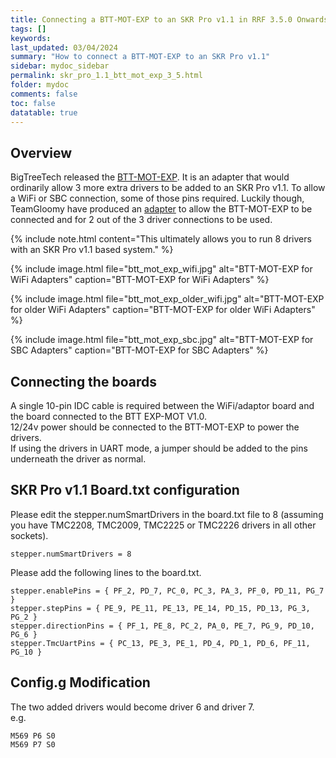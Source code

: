```yaml
---
title: Connecting a BTT-MOT-EXP to an SKR Pro v1.1 in RRF 3.5.0 Onwards
tags: []
keywords: 
last_updated: 03/04/2024
summary: "How to connect a BTT-MOT-EXP to an SKR Pro v1.1"
sidebar: mydoc_sidebar
permalink: skr_pro_1.1_btt_mot_exp_3_5.html
folder: mydoc
comments: false
toc: false
datatable: true
---
```


## Overview

BigTreeTech released the [BTT-MOT-EXP](https://github.com/bigtreetech/BTT-Expansion-module/tree/master/BTT%20EXP-MOT). It is an adapter that would ordinarily allow 3 more extra drivers to be added to an SKR Pro v1.1. To allow a WiFi or SBC connection, some of those pins required. Luckily though, TeamGloomy have produced an [adapter](https://www.tindie.com/products/pcr/rrf-btt-mot-exp-adapter-for-skr-1x/) to allow the BTT-MOT-EXP to be connected and for 2 out of the 3 driver connections to be used.  

{% include note.html content="This ultimately allows you to run 8 drivers with an SKR Pro v1.1 based system." %}

{% include image.html file="btt_mot_exp_wifi.jpg" alt="BTT-MOT-EXP for WiFi Adapters" caption="BTT-MOT-EXP for WiFi Adapters" %}

{% include image.html file="btt_mot_exp_older_wifi.jpg" alt="BTT-MOT-EXP for older WiFi Adapters" caption="BTT-MOT-EXP for older WiFi Adapters" %}

{% include image.html file="btt_mot_exp_sbc.jpg" alt="BTT-MOT-EXP for SBC Adapters" caption="BTT-MOT-EXP for SBC Adapters" %}

## Connecting the boards

A single 10-pin IDC cable is required between the WiFi/adaptor board and the board connected to the BTT EXP-MOT V1.0.  
12/24v power should be connected to the BTT-MOT-EXP to power the drivers.  
If using the drivers in UART mode, a jumper should be added to the pins underneath the driver as normal.  

## SKR Pro v1.1 Board.txt configuration

Please edit the stepper.numSmartDrivers in the board.txt file to 8 (assuming you have TMC2208, TMC2009, TMC2225 or TMC2226 drivers in all other sockets).  

```text
stepper.numSmartDrivers = 8
```

Please add the following lines to the board.txt.  

```text
stepper.enablePins = { PF_2, PD_7, PC_0, PC_3, PA_3, PF_0, PD_11, PG_7 }
stepper.stepPins = { PE_9, PE_11, PE_13, PE_14, PD_15, PD_13, PG_3, PG_2 }
stepper.directionPins = { PF_1, PE_8, PC_2, PA_0, PE_7, PG_9, PD_10, PG_6 }
stepper.TmcUartPins = { PC_13, PE_3, PE_1, PD_4, PD_1, PD_6, PF_11, PG_10 }
```

## Config.g Modification

The two added drivers would become driver 6 and driver 7.  
e.g.

```text
M569 P6 S0
M569 P7 S0
```
